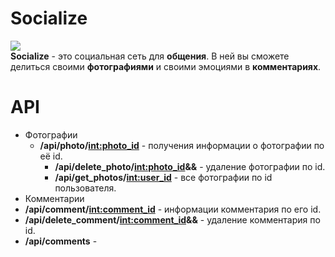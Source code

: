 # Socialize
![](https://github.com/f31er/web_project/blob/master/static/img/big_logo.png)  
**Socialize** - это социальная сеть для **общения**. В ней вы сможете делиться своими **фотографиями** и cвоими эмоциями в **комментариях**.
# API
* Фотографии
  * **/api/photo/<int:photo_id>** - получения информации о фотографии по её id.
    * **/api/delete_photo/<int:photo_id>&<email>&<password>** - удаление фотографии по id.
    * **/api/get_photos/<int:user_id>** - все фотографии по id пользователя.
* Комментарии
 * **/api/comment/<int:comment_id>** - информации комментария по его id.
 * **/api/delete_comment/<int:comment_id>&<email>&<password>** - удаление комментария по id.
 * **/api/comments** - 
